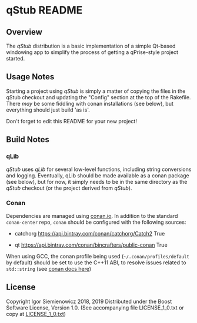 # qStub README

## Overview

The *qStub* distribution is a basic implementation of a simple Qt-based
windowing app to simplify the process of getting a qPrise-style project
started.

## Usage Notes

Starting a project using *qStub* is simply a matter of copying the files
in the qStub checkout and updating the "Config" section at the top of the
Rakefile. There *may* be some fiddling with conan installations (see below),
but everything should just build 'as is'.

Don't forget to edit this README for your new project!

## Build Notes

### qLib

*qStub* uses *qLib* for several low-level functions, including string
conversions and logging. Eventually, qLib should be made available as a conan
package (see below), but for now, it simply needs to be in the same directory as the
*qStub* checkout (or the project derived from *qStub*).

### Conan

Dependencies are managed using [conan.io](https://conan.io). In addition to
the standard `conan-center` repo, `conan` should be configured with the
following sources:

* catchorg https://api.bintray.com/conan/catchorg/Catch2 True

* qt https://api.bintray.com/conan/bincrafters/public-conan True

When using GCC, the conan profile being used (`~/.conan/profiles/default` by
default) should be set to use the C++11 ABI, to resolve issues related to
`std::string` (see [conan docs
here](https://docs.conan.io/en/latest/howtos/manage_gcc_abi.html))

## License

Copyright Igor Siemienowicz 2018, 2019
Distributed under the Boost Software License, Version 1.0. (See accompanying
file LICENSE_1_0.txt or copy at
[LICENSE_1_0.txt](https://www.boost.org/LICENSE_1_0.txt))
